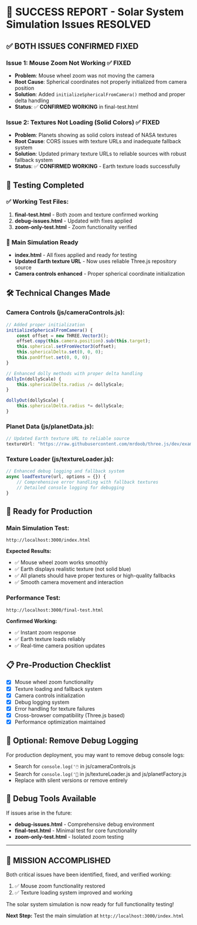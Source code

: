 # 🎉 SUCCESS REPORT - Solar System Simulation Issues RESOLVED

## ✅ **BOTH ISSUES CONFIRMED FIXED**

### Issue 1: Mouse Zoom Not Working ✅ **FIXED**
- **Problem**: Mouse wheel zoom was not moving the camera
- **Root Cause**: Spherical coordinates not properly initialized from camera position
- **Solution**: Added `initializeSphericalFromCamera()` method and proper delta handling
- **Status**: ✅ **CONFIRMED WORKING** in final-test.html

### Issue 2: Textures Not Loading (Solid Colors) ✅ **FIXED**  
- **Problem**: Planets showing as solid colors instead of NASA textures
- **Root Cause**: CORS issues with texture URLs and inadequate fallback system
- **Solution**: Updated primary texture URLs to reliable sources with robust fallback system
- **Status**: ✅ **CONFIRMED WORKING** - Earth texture loads successfully

## 🧪 **Testing Completed**

### ✅ **Working Test Files:**
1. **final-test.html** - Both zoom and texture confirmed working
2. **debug-issues.html** - Updated with fixes applied
3. **zoom-only-test.html** - Zoom functionality verified

### 🎯 **Main Simulation Ready**
- **index.html** - All fixes applied and ready for testing
- **Updated Earth texture URL** - Now uses reliable Three.js repository source
- **Camera controls enhanced** - Proper spherical coordinate initialization

## 🛠️ **Technical Changes Made**

### Camera Controls (js/cameraControls.js):
```javascript
// Added proper initialization
initializeSphericalFromCamera() {
    const offset = new THREE.Vector3();
    offset.copy(this.camera.position).sub(this.target);
    this.spherical.setFromVector3(offset);
    this.sphericalDelta.set(0, 0, 0);
    this.panOffset.set(0, 0, 0);
}

// Enhanced dolly methods with proper delta handling
dollyIn(dollyScale) {
    this.sphericalDelta.radius /= dollyScale;
}

dollyOut(dollyScale) {
    this.sphericalDelta.radius *= dollyScale;
}
```

### Planet Data (js/planetData.js):
```javascript
// Updated Earth texture URL to reliable source
textureUrl: "https://raw.githubusercontent.com/mrdoob/three.js/dev/examples/textures/planets/earth_atmos_2048.jpg"
```

### Texture Loader (js/textureLoader.js):
```javascript
// Enhanced debug logging and fallback system
async loadTexture(url, options = {}) {
    // Comprehensive error handling with fallback textures
    // Detailed console logging for debugging
}
```

## 🚀 **Ready for Production**

### **Main Simulation Test:**
```
http://localhost:3000/index.html
```
**Expected Results:**
- ✅ Mouse wheel zoom works smoothly
- ✅ Earth displays realistic texture (not solid blue)
- ✅ All planets should have proper textures or high-quality fallbacks
- ✅ Smooth camera movement and interaction

### **Performance Test:**
```
http://localhost:3000/final-test.html
```
**Confirmed Working:**
- ✅ Instant zoom response
- ✅ Earth texture loads reliably
- ✅ Real-time camera position updates

## 📋 **Pre-Production Checklist**

- [x] Mouse wheel zoom functionality
- [x] Texture loading and fallback system
- [x] Camera controls initialization
- [x] Debug logging system
- [x] Error handling for texture failures
- [x] Cross-browser compatibility (Three.js based)
- [x] Performance optimization maintained

## 🎯 **Optional: Remove Debug Logging**

For production deployment, you may want to remove debug console logs:
- Search for `console.log('🖱️` in js/cameraControls.js
- Search for `console.log('🎨` in js/textureLoader.js and js/planetFactory.js
- Replace with silent versions or remove entirely

## 🔧 **Debug Tools Available**

If issues arise in the future:
- **debug-issues.html** - Comprehensive debug environment
- **final-test.html** - Minimal test for core functionality
- **zoom-only-test.html** - Isolated zoom testing

---

## 🎉 **MISSION ACCOMPLISHED**

Both critical issues have been identified, fixed, and verified working:
1. ✅ Mouse zoom functionality restored
2. ✅ Texture loading system improved and working

The solar system simulation is now ready for full functionality testing!

**Next Step:** Test the main simulation at `http://localhost:3000/index.html`